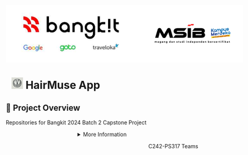 <div align='center' style="display: flex; align-items: center;">
  <img src="assets/asset2.jpg" alt="HairMuse Logo" width="380" height="150">
  <img src="assets/msib-kampus-merdeka.png" alt="HairMuse Logo" width="380" height="150">
</div>

# <img src="assets/Logo.png" alt="HairMuse Logo" width="30" height="30" style="margin-left: 15px;">  HairMuse App 

## 📝 Project Overview
Repositories for Bangkit 2024 Batch 2 Capstone Project

<details>
   <summary align="center">More Information</summary>

## 💡 About HairMuse

HairMuse is an innovative mobile application that revolutionizes personal styling through artificial intelligence.<br>By leveraging advanced machine learning technologies, the app provides personalized <br>hairstyle recommendations based on individual face shapes.

## 🚀 Key Features

- **AI-Powered Face Shape Detection**
  - Accurately identifies face shapes: Oval, Heart, Oblong, Square, and Round
  - Uses cutting-edge machine learning algorithms

- **Personalized Styling Recommendations**
  - Tailored hairstyle suggestions based on unique facial characteristics
  - Boosts user confidence and self-expression

- **User-Friendly Interface**
  - Simple image upload process
  - Instant hairstyle recommendations

## 🤖 Technology Stack

- **Machine Learning**
  - Face Shape Classification
  - ResNet50 Neural Network
  - TensorFlow
  - Python

- **Mobile Development**
  - Android Native Development
  - Kotlin/Java

- **Cloud Computing**
  - Cloud infrastructure
  - Backend services

## 🧑‍🤝‍🧑 Meet the Team (C242-PS317)

### Team Members:
<div style="align: center; font-size: small;">
  
| Learning Path | Bangkit ID | Name | University |
|:-------------:|:----------:|:-----:|:-----------:|
| Machine Learning | M172B4KY0625 | Ariandi Galuh | Universitas Mikroskil |
| Machine Learning | M319B4KY1435 | Fathur Rahman | Universitas Sumatera Utara |
| Machine Learning | M319B4KY1380 | Fakhri Djamaris | Universitas Sumatera Utara |
| Cloud Computing | C172B4KY1182 | Dominikus Zamili | Universitas Mikroskil |
| Cloud Computing | C390B4KY4538 | Yohandres Segono | Universitas Prima Indonesia |
| Mobile Development | A319B4KY1361 | Faisal Akbar | Universitas Sumatera Utara |
| Mobile Development | A390B4KX4127 | Sharon Kristin Lubis | Universitas Prima Indonesia |
</div>

### 🌈 Bangkit 2024 Theme
**Fusion Unleashed: Art Entertainment and Media Transformation**

## 🎯 Project Objectives

- Develop an AI-driven hairstyle recommendation system
- Create a user-friendly mobile application
- Demonstrate the potential of machine learning in personal styling
- Provide accessible and convenient styling advice

## 🔍 How It Works

1. **Upload Image**: User uploads a clear, front-facing photo
2. **Face Analysis**: Detects and classifies face shape automatically when the analyze button is pressed
3. **Recommendation**: Personalized hairstyle suggestions generated
4. **Explore & Choose**: Users browse recommended styles

## 📦 Repositories

- **Machine Learning**: [[ML Repo Link](https://github.com/HairMuseApp/HairMuseApp-ML)]
- **Mobile Development**: [[Mobile App Repo Link](https://github.com/HairMuseApp/HairMuse-MD)]
- **API**: [[API Repo Link](https://github.com/HairMuseApp/HairMuse-API)]

</details>

<p align="right"> C242-PS317 Teams</p>

